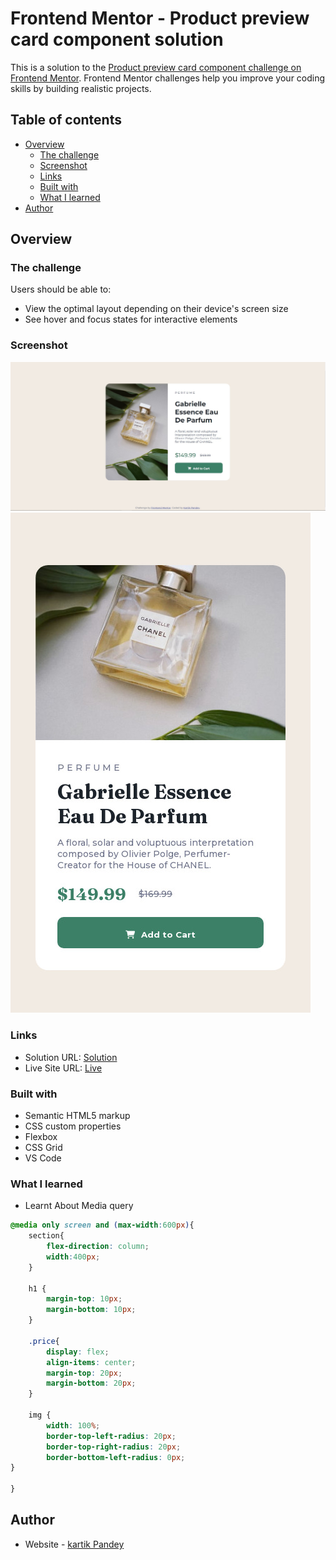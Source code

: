 # Frontend Mentor - Product preview card component solution

This is a solution to the [Product preview card component challenge on Frontend Mentor](https://www.frontendmentor.io/challenges/product-preview-card-component-GO7UmttRfa). Frontend Mentor challenges help you improve your coding skills by building realistic projects. 

## Table of contents

- [Overview](#overview)
  - [The challenge](#the-challenge)
  - [Screenshot](#screenshot)
  - [Links](#links)
  - [Built with](#built-with)
  - [What I learned](#what-i-learned)
- [Author](#author)

## Overview

### The challenge

Users should be able to:

- View the optimal layout depending on their device's screen size
- See hover and focus states for interactive elements

### Screenshot

![Desktop Preview](./screenshot/desktop-preview.jpg)
![Phone Preview](./screenshot/mobile-preview.jpg)

### Links

- Solution URL: [Solution](https://github.com/KartikPandey19/product-preview-card-component-main)
- Live Site URL: [Live](https://product-card-kp.netlify.app/)

### Built with

- Semantic HTML5 markup
- CSS custom properties
- Flexbox
- CSS Grid
- VS Code

### What I learned
- Learnt About Media query
```css
@media only screen and (max-width:600px){
    section{
        flex-direction: column;
        width:400px;
    }

    h1 {
        margin-top: 10px;
        margin-bottom: 10px;
    }

    .price{
        display: flex;
        align-items: center;
        margin-top: 20px;
        margin-bottom: 20px;
    }

    img {
        width: 100%;
        border-top-left-radius: 20px;
        border-top-right-radius: 20px;
        border-bottom-left-radius: 0px;
}

}

```
## Author

- Website - [kartik Pandey](https://github.com/KartikPandey19)

